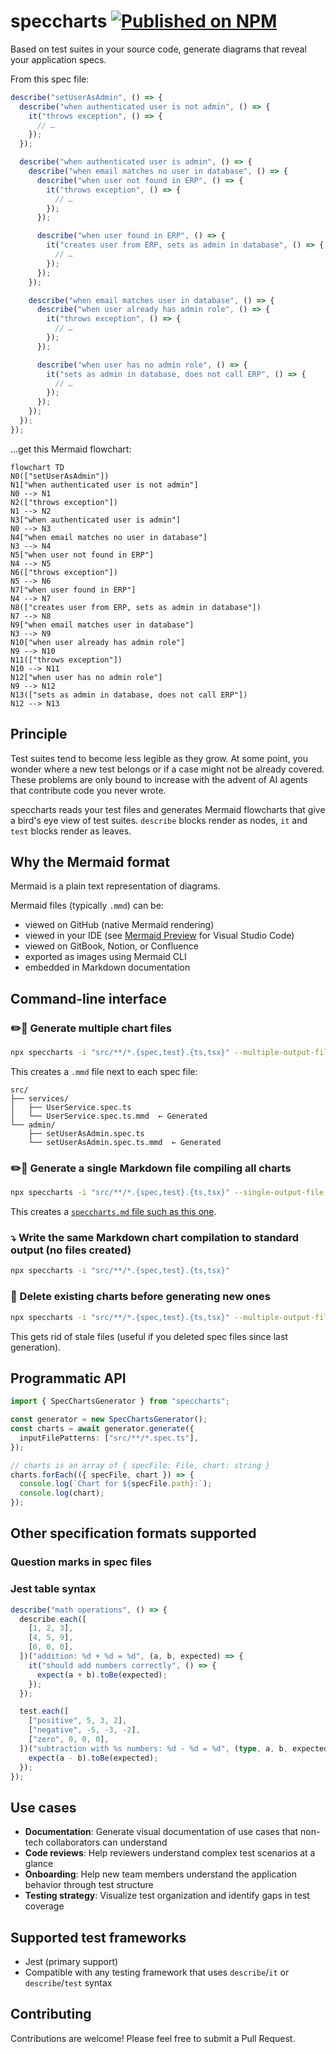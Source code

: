 # speccharts [![Published on NPM](https://img.shields.io/npm/v/speccharts)](https://www.npmjs.com/package/speccharts)

Based on test suites in your source code, generate diagrams that reveal your application specs.

From this spec file:

```ts
describe("setUserAsAdmin", () => {
  describe("when authenticated user is not admin", () => {
    it("throws exception", () => {
      // …
    });
  });

  describe("when authenticated user is admin", () => {
    describe("when email matches no user in database", () => {
      describe("when user not found in ERP", () => {
        it("throws exception", () => {
          // …
        });
      });

      describe("when user found in ERP", () => {
        it("creates user from ERP, sets as admin in database", () => {
          // …
        });
      });
    });

    describe("when email matches user in database", () => {
      describe("when user already has admin role", () => {
        it("throws exception", () => {
          // …
        });
      });

      describe("when user has no admin role", () => {
        it("sets as admin in database, does not call ERP", () => {
          // …
        });
      });
    });
  });
});
```

…get this Mermaid flowchart:

```mermaid
flowchart TD
N0(["setUserAsAdmin"])
N1["when authenticated user is not admin"]
N0 --> N1
N2(["throws exception"])
N1 --> N2
N3["when authenticated user is admin"]
N0 --> N3
N4["when email matches no user in database"]
N3 --> N4
N5["when user not found in ERP"]
N4 --> N5
N6(["throws exception"])
N5 --> N6
N7["when user found in ERP"]
N4 --> N7
N8(["creates user from ERP, sets as admin in database"])
N7 --> N8
N9["when email matches user in database"]
N3 --> N9
N10["when user already has admin role"]
N9 --> N10
N11(["throws exception"])
N10 --> N11
N12["when user has no admin role"]
N9 --> N12
N13(["sets as admin in database, does not call ERP"])
N12 --> N13
```

## Principle

Test suites tend to become less legible as they grow. At some point, you wonder where a new test belongs or if a case might not be already covered.
These problems are only bound to increase with the advent of AI agents that contribute code you never wrote.

speccharts reads your test files and generates Mermaid flowcharts that give a bird's eye view of test suites. `describe` blocks render as nodes, `it` and `test` blocks render as leaves.

## Why the Mermaid format

Mermaid is a plain text representation of diagrams.

Mermaid files (typically `.mmd`) can be:

- viewed on GitHub (native Mermaid rendering)
- viewed in your IDE (see [Mermaid Preview](https://marketplace.visualstudio.com/items?itemName=vstirbu.vscode-mermaid-preview) for Visual Studio Code)
- viewed on GitBook, Notion, or Confluence
- exported as images using Mermaid CLI
- embedded in Markdown documentation

## Command-line interface

### ✏️📒 Generate multiple chart files

```sh
npx speccharts -i "src/**/*.{spec,test}.{ts,tsx}" --multiple-output-files
```

This creates a `.mmd` file next to each spec file:

```
src/
├── services/
│   ├── UserService.spec.ts
│   └── UserService.spec.ts.mmd  ← Generated
└── admin/
    ├── setUserAsAdmin.spec.ts
    └── setUserAsAdmin.spec.ts.mmd  ← Generated
```

### ✏️📄 Generate a single Markdown file compiling all charts

```sh
npx speccharts -i "src/**/*.{spec,test}.{ts,tsx}" --single-output-file speccharts.md
```

This creates a [`speccharts.md` file such as this one](./speccharts.md).

### ⤵️ Write the same Markdown chart compilation to standard output (no files created)

```sh
npx speccharts -i "src/**/*.{spec,test}.{ts,tsx}"
```

### 🧹 Delete existing charts before generating new ones

```sh
npx speccharts -i "src/**/*.{spec,test}.{ts,tsx}" --multiple-output-files --delete-existing-charts
```

This gets rid of stale files (useful if you deleted spec files since last generation).

## Programmatic API

```ts
import { SpecChartsGenerator } from "speccharts";

const generator = new SpecChartsGenerator();
const charts = await generator.generate({
  inputFilePatterns: ["src/**/*.spec.ts"],
});

// charts is an array of { specFile: File, chart: string }
charts.forEach(({ specFile, chart }) => {
  console.log(`Chart for ${specFile.path}:`);
  console.log(chart);
});
```

## Other specification formats supported

### Question marks in spec files

### Jest table syntax

```ts
describe("math operations", () => {
  describe.each([
    [1, 2, 3],
    [4, 5, 9],
    [0, 0, 0],
  ])("addition: %d + %d = %d", (a, b, expected) => {
    it("should add numbers correctly", () => {
      expect(a + b).toBe(expected);
    });
  });

  test.each([
    ["positive", 5, 3, 2],
    ["negative", -5, -3, -2],
    ["zero", 0, 0, 0],
  ])("subtraction with %s numbers: %d - %d = %d", (type, a, b, expected) => {
    expect(a - b).toBe(expected);
  });
});
```

## Use cases

- **Documentation**: Generate visual documentation of use cases that non-tech collaborators can understand
- **Code reviews**: Help reviewers understand complex test scenarios at a glance
- **Onboarding**: Help new team members understand the application behavior through test structure
- **Testing strategy**: Visualize test organization and identify gaps in test coverage

## Supported test frameworks

- Jest (primary support)
- Compatible with any testing framework that uses `describe`/`it` or `describe`/`test` syntax

## Contributing

Contributions are welcome! Please feel free to submit a Pull Request.
